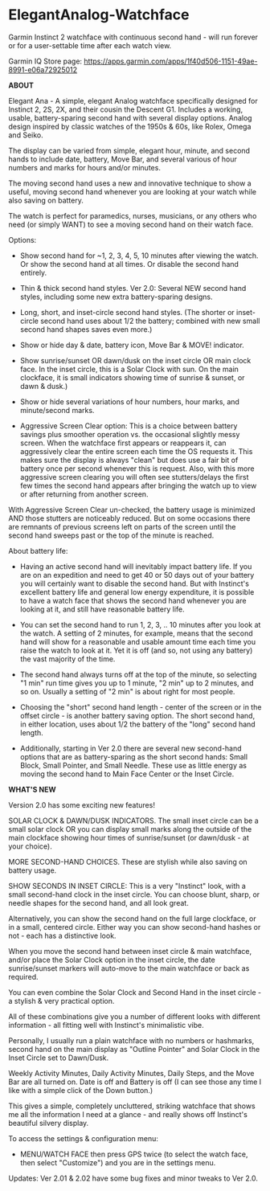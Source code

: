 # ElegantAnalog-Watchface
Garmin Instinct 2 watchface with continuous second hand - will run forever or for a user-settable time after each watch view.

Garmin IQ Store page: https://apps.garmin.com/apps/1f40d506-1151-49ae-8991-e06a72925012

**ABOUT**

Elegant Ana - A simple, elegant Analog watchface specifically designed for Instinct 2, 2S, 2X, and their cousin the Descent G1. Includes a working, usable, battery-sparing second hand with several display options. Analog design inspired by classic watches of the 1950s & 60s, like Rolex, Omega and Seiko.

The display can be varied from simple, elegant hour, minute, and second hands to include date, battery, Move Bar, and several various of hour numbers and marks for hours and/or minutes.

The moving second hand uses a new and innovative technique to show a useful, moving second hand whenever you are looking at your watch while also saving on battery.

The watch is perfect for paramedics, nurses, musicians, or any others who need (or simply WANT) to see a moving second hand on their watch face.

Options:

 - Show second hand for ~1, 2, 3, 4, 5, 10 minutes after viewing the watch. Or show the second hand at all times. Or disable the second hand entirely.

 - Thin & thick second hand styles. Ver 2.0: Several NEW second hand styles, including some new extra battery-sparing designs.

 - Long, short, and inset-circle second hand styles.  (The shorter or inset-circle second hand uses about 1/2 the battery; combined with new small second  hand shapes saves even more.)

 - Show or hide day & date, battery icon, Move Bar & MOVE! indicator.

 - Show sunrise/sunset OR dawn/dusk on the inset circle OR main clock face. In the inset circle, this is a Solar Clock with sun.  On the main clockface, it is small indicators showing time of sunrise & sunset, or dawn & dusk.)

 - Show or hide several variations of hour numbers, hour marks, and minute/second marks.

 - Aggressive Screen Clear option: This is a choice between battery savings plus smoother operation vs. the occasional slightly messy screen. When the watchface first appears or reappears it, can aggressively clear the entire screen each time the OS requests it.  This makes sure the display is always "clean" but does use a fair bit of battery once per second whenever this is request. Also, with this more aggressive screen clearing you will often see stutters/delays the first few times the second hand appears after bringing the watch up to view or after returning from another screen.

With Aggressive Screen Clear un-checked, the battery usage is minimized AND those stutters are noticeably reduced. But on some occasions there are remnants of previous screens left on parts of the screen until the second hand sweeps past or the top of the minute is reached.

About battery life:

 - Having an active second hand will inevitably impact battery life.  If you are on an expedition and need to get 40 or 50 days out of your battery you will certainly want to disable the second hand.  But with Instinct's excellent battery life and general low energy expenditure, it is possible to have a watch face that shows the second hand whenever you are looking at it, and still have reasonable battery life.

 - You can set the second hand to run 1, 2, 3, .. 10 minutes after you look at the watch.  A setting of 2 minutes, for example, means that the second hand will show for a reasonable and usable amount time each time you raise the watch to look at it.  Yet it is off (and so, not using any battery) the vast majority of the time.

 - The second hand always turns off at the top of the minute, so selecting "1 min" run time gives you up to 1 minute, "2 min" up to 2 minutes, and so on.  Usually a setting of "2 min" is about right for most people.

 - Choosing the "short" second hand length - center of the screen or in the offset circle - is another battery saving option. The short second hand, in either location, uses about 1/2 the battery of the "long" second hand length.

 - Additionally, starting in Ver 2.0 there are several new second-hand options that are as battery-sparing as the short second hands: Small Block, Small Pointer, and Small Needle.  These use as little energy as moving the second hand to Main Face Center or the Inset Circle.

**WHAT'S NEW**

Version 2.0 has some exciting new features!

SOLAR CLOCK & DAWN/DUSK INDICATORS. The small inset circle can be a small solar clock OR you can display small marks along the outside of the main clockface showing hour times of sunrise/sunset (or dawn/dusk - at your choice).

MORE SECOND-HAND CHOICES.  These are stylish while also saving on battery usage.

SHOW SECONDS IN INSET CIRCLE: This is a very "Instinct" look, with a small second-hand clock in the inset circle.  You can choose blunt, sharp, or needle shapes for the second hand, and all look great. 

Alternatively, you can show the second hand on the full large clockface, or in a small, centered circle.  Either way you can show second-hand hashes or not - each has a distinctive look.

When you move the second hand between inset circle & main watchface, and/or place the Solar Clock option in the inset circle, the date sunrise/sunset markers will auto-move to the main watchface or back as required.

You  can even combine the Solar Clock and Second Hand in the inset circle - a stylish & very practical option.

All of these combinations give you a number of different looks with different information - all fitting well with Instinct's minimalistic vibe.

Personally, I usually run a plain watchface with no numbers or hashmarks, second hand on the main display as "Outline Pointer" and Solar Clock in the Inset Circle set to Dawn/Dusk.  

Weekly Activity Minutes, Daily Activity Minutes, Daily Steps, and the Move Bar are all turned on. Date is off and Battery is off (I can see those any time I like with a simple click of the Down button.)

This gives a simple, completely uncluttered, striking watchface that shows me all the information I need at a glance - and really shows off Instinct's beautiful silvery display.

To access the settings & configuration menu:

 - MENU/WATCH FACE then press GPS twice (to select the watch face, then select "Customize") and you are in the settings menu.

Updates: Ver 2.01 & 2.02 have some bug fixes and minor tweaks to Ver 2.0.
